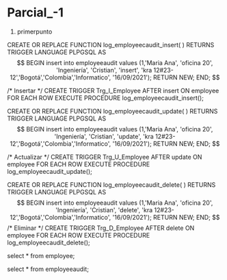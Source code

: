 # Parcial_-1

1) primerpunto

CREATE OR REPLACE FUNCTION log_employeecaudit_insert( )
  RETURNS TRIGGER 
  LANGUAGE PLPGSQL
  AS
$$
BEGIN
insert into employeeaudit 
   values (1,'Maria Ana', 'oficina 20', 'Ingeniería', 'Cristian', 'insert', 'kra 12#23-12','Bogotá','Colombia','Informatico', '16/09/2021');
	RETURN NEW;
END;
$$

/* Insertar */
CREATE TRIGGER Trg_I_Employee
   AFTER insert
  ON employee
  FOR EACH ROW
EXECUTE PROCEDURE log_employeecaudit_insert();
 

CREATE OR REPLACE FUNCTION log_employeecaudit_update( )
  RETURNS TRIGGER 
  LANGUAGE PLPGSQL
  AS
$$
BEGIN
insert into employeeaudit 
   values (1,'Maria Ana', 'oficina 20', 'Ingeniería', 'Cristian', 'update', 'kra 12#23-12','Bogotá','Colombia','Informatico', '16/09/2021');
	RETURN NEW;
END;
$$

/* Actualizar */
  CREATE TRIGGER Trg_U_Employee
   AFTER update
  ON employee
  FOR EACH ROW
  EXECUTE PROCEDURE log_employeecaudit_update();



CREATE OR REPLACE FUNCTION log_employeecaudit_delete( )
  RETURNS TRIGGER 
  LANGUAGE PLPGSQL
  AS
$$
BEGIN
insert into employeeaudit 
   values (1,'Maria Ana', 'oficina 20', 'Ingeniería', 'Cristian', 'delete', 'kra 12#23-12','Bogotá','Colombia','Informatico', '16/09/2021');
	RETURN NEW;
END;
$$
  /* Eliminar */
  CREATE TRIGGER Trg_D_Employee
   AFTER delete
  ON employee
  FOR EACH ROW
  EXECUTE PROCEDURE log_employeecaudit_delete();
  
  
  select * from employee;
  
   select * from employeeaudit;
